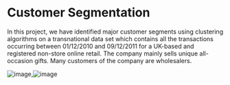 # Customer Segmentation

In this project, we have identified major customer segments using clustering algorithms on a transnational data set which contains all the transactions occurring between 01/12/2010 and 09/12/2011 for a UK-based and registered non-store online retail. The company mainly sells unique all-occasion gifts. Many customers of the company are wholesalers.

![image](https://user-images.githubusercontent.com/86944954/138700064-ccd35834-2460-4075-b89a-0d32dd0cd251.png),![image](https://user-images.githubusercontent.com/86944954/138700363-97654934-44c4-4472-b190-25484ca566af.png)

